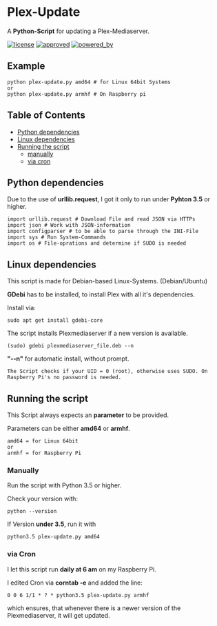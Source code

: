 # Plex-Update

A **Python-Script** for updating a Plex-Mediaserver.

[![license](https://img.shields.io/github/license/mashape/apistatus.svg?style=plastic)](https://github.com/mmuyakwa/bash-scripts/blob/master/LICENSE) [![approved](https://img.shields.io/badge/approved-by%20Mein%20Nachbar-green.svg?style=plastic)](https://encrypted.google.com/search?q=steffen+held) [![powered_by](https://img.shields.io/badge/part%20of-Likando%20Publishing-red.svg?style=plastic)](https://www.likando.de)

## Example

    python plex-update.py amd64 # for Linux 64bit Systems
    or
    python plex-update.py armhf # On Raspberry pi

## Table of Contents

<!-- toc -->

* [Python dependencies](#python-dependencies)
* [Linux dependencies](#linux-dependencies)
* [Running the script](#running-the-script)
  * [manually](#manually)
  * [via cron](#via-cron)

<!-- toc stop -->

## Python dependencies

Due to the use of **urllib.request**, I got it only to run under **Pyhton 3.5** or higher.

    import urllib.request # Download File and read JSON via HTTPs
    import json # Work with JSON-information
    import configparser # to be able to parse through the INI-File
    import sys # Run System-Commands
    import os # File-oprations and determine if SUDO is needed

## Linux dependencies

This script is made for Debian-based Linux-Systems. (Debian/Ubuntu)

**GDebi** has to be installed, to install Plex with all it's dependencies.

Install via:

    sudo apt get install gdebi-core

The script installs Plexmediaserver if a new version is available.

    (sudo) gdebi plexmediaserver_file.deb --n

**"--n"** for automatic install, without prompt.

`The Script checks if your UID = 0 (root), otherwise uses SUDO. On Raspberry Pi's no password is needed.`

## Running the script

This Script always expects an **parameter** to be provided.

Parameters can be either **amd64** or **armhf**.

    amd64 = for Linux 64bit
    or
    armhf = for Raspberry Pi

### Manually

Run the script with Python 3.5 or higher.

Check your version with:

    python --version

If Version **under 3.5**, run it with

    python3.5 plex-update.py amd64

### via Cron

I let this script run **daily at 6 am** on my Raspberry Pi.

I edited Cron via **corntab -e** and added the line:

    0 0 6 1/1 * ? * python3.5 plex-update.py armhf

which ensures, that whenever there is a newer version of the Plexmediaserver, it will get updated.
